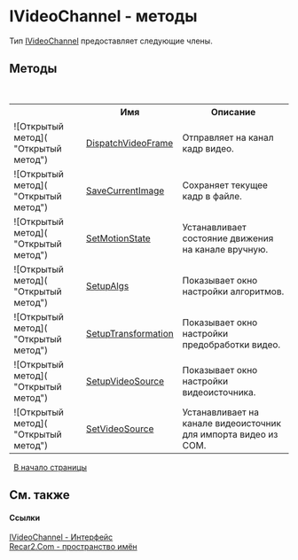 # IVideoChannel - методы
 

Тип <a href="56c8fb91-c4ca-188b-b3b2-11193d12b7b6">IVideoChannel</a> предоставляет следующие члены.


## Методы
&nbsp;<table><tr><th></th><th>Имя</th><th>Описание</th></tr><tr><td>![Открытый метод]( "Открытый метод")</td><td><a href="56a862df-ebb3-16b9-a7cd-733766ff9a27">DispatchVideoFrame</a></td><td>
Отправляет на канал кадр видео.</td></tr><tr><td>![Открытый метод]( "Открытый метод")</td><td><a href="c7e2d9aa-0b67-2833-148b-9b34fd3a178d">SaveCurrentImage</a></td><td>
Сохраняет текущее кадр в файле.</td></tr><tr><td>![Открытый метод]( "Открытый метод")</td><td><a href="e1a9adbc-6cee-9c38-4db4-66c766daed03">SetMotionState</a></td><td>
Устанавливает состояние движения на канале вручную.</td></tr><tr><td>![Открытый метод]( "Открытый метод")</td><td><a href="8336fa07-2cc2-690b-f169-64888ad8a76a">SetupAlgs</a></td><td>
Показывает окно настройки алгоритмов.</td></tr><tr><td>![Открытый метод]( "Открытый метод")</td><td><a href="84928329-e973-d067-2cae-0326eda0c656">SetupTransformation</a></td><td>
Показывает окно настройки предобработки видео.</td></tr><tr><td>![Открытый метод]( "Открытый метод")</td><td><a href="53aabb6c-a078-b557-9852-22114f9f7283">SetupVideoSource</a></td><td>
Показывает окно настройки видеоисточника.</td></tr><tr><td>![Открытый метод]( "Открытый метод")</td><td><a href="44ceef02-fd9f-ecfa-584f-766655703a94">SetVideoSource</a></td><td>
Устанавливает на канале видеоисточник для импорта видео из COM.</td></tr></table>&nbsp;
<a href="#ivideochannel---методы">В начало страницы</a>

## См. также


#### Ссылки
<a href="56c8fb91-c4ca-188b-b3b2-11193d12b7b6">IVideoChannel - Интерфейс</a><br /><a href="68726a4f-5108-9c67-8918-cc6a6e73f216">Recar2.Com - пространство имён</a><br />